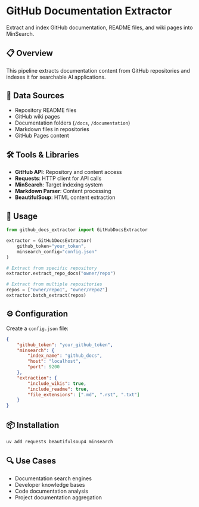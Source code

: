 # GitHub Documentation Extractor

Extract and index GitHub documentation, README files, and wiki pages into MinSearch.

## 📋 Overview

This pipeline extracts documentation content from GitHub repositories and indexes it for searchable AI applications.

## 🎯 Data Sources

- Repository README files
- GitHub wiki pages  
- Documentation folders (`/docs`, `/documentation`)
- Markdown files in repositories
- GitHub Pages content

## 🛠️ Tools & Libraries

- **GitHub API**: Repository and content access
- **Requests**: HTTP client for API calls
- **MinSearch**: Target indexing system
- **Markdown Parser**: Content processing
- **BeautifulSoup**: HTML content extraction

## 🚀 Usage

```python
from github_docs_extractor import GitHubDocsExtractor

extractor = GitHubDocsExtractor(
    github_token="your_token",
    minsearch_config="config.json"
)

# Extract from specific repository
extractor.extract_repo_docs("owner/repo")

# Extract from multiple repositories
repos = ["owner/repo1", "owner/repo2"]
extractor.batch_extract(repos)
```

## ⚙️ Configuration

Create a `config.json` file:

```json
{
    "github_token": "your_github_token",
    "minsearch": {
        "index_name": "github_docs",
        "host": "localhost",
        "port": 9200
    },
    "extraction": {
        "include_wikis": true,
        "include_readme": true,
        "file_extensions": [".md", ".rst", ".txt"]
    }
}
```

## 📦 Installation

```bash
uv add requests beautifulsoup4 minsearch
```

## 🔍 Use Cases

- Documentation search engines
- Developer knowledge bases
- Code documentation analysis
- Project documentation aggregation